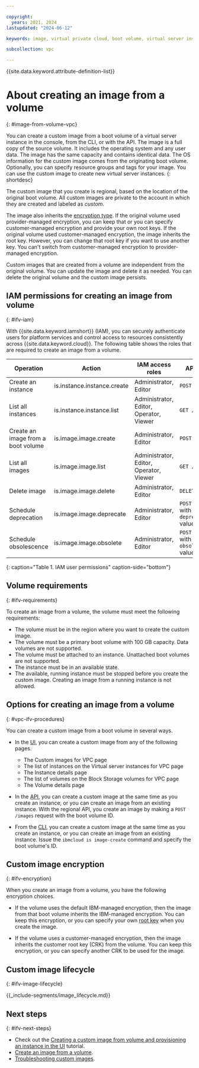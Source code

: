 ```yaml
---

copyright:
  years: 2021, 2024
lastupdated: "2024-06-12"

keywords: image, virtual private cloud, boot volume, virtual server instance, instance

subcollection: vpc

---
```


{{site.data.keyword.attribute-definition-list}}

# About creating an image from a volume
{: #image-from-volume-vpc}

You can create a custom image from a boot volume of a virtual server instance in the console, from the CLI, or with the API. The image is a full copy of the source volume. It includes the operating system and any user data. The image has the same capacity and contains identical data. The OS information for the custom image comes from the originating boot volume. Optionally, you can specify resource groups and tags for your image. You can use the custom image to create new virtual server instances.
{: shortdesc}

The custom image that you create is regional, based on the location of the original boot volume. All custom images are private to the account in which they are created and labeled as _custom_.

The image also inherits the [encryption type](#ifv-encryption). If the original volume used provider-managed encryption, you can keep that or you can specify customer-managed encryption and provide your own root keys. If the original volume used customer-managed encryption, the image inherits the root key. However, you can change that root key if you want to use another key. You can't switch from customer-managed encryption to provider-managed encryption.

Custom images that are created from a volume are independent from the original volume. You can update the image and delete it as needed. You can delete the original volume and the custom image persists.

## IAM permissions for creating an image from volume
{: #ifv-iam}

With {{site.data.keyword.iamshort}} (IAM), you can securely authenticate users for platform services and control access to resources consistently across {{site.data.keyword.cloud}}. The following table shows the roles that are required to create an image from a volume.

| Operation                          | Action                      |  IAM access roles     |   API method      |
|------------------------------------|-----------------------------|-----------------------|------------------|
| Create an instance                 | is.instance.instance.create | Administrator, Editor| `POST /instances` | 
| List all instances                 | is.instance.instance.list   | Administrator, Editor, Operator, Viewer |`GET /instances`|
| Create an image from a boot volume | is.image.image.create       | Administrator, Editor| `POST /images` | 
| List all images                    | is.image.image.list         | Administrator, Editor, Operator, Viewer | `GET /images` |
| Delete image                       | is.image.image.delete       | Administrator, Editor| `DELETE /images` |
| Schedule deprecation               | is.image.image.deprecate    | Administrator, Editor| `POST /images` with `deprecation_at` value specified| 
| Schedule obsolescence              | is.image.image.obsolete     | Administrator, Editor | `POST /images` with `obsolescence_at` value specified|
{: caption="Table 1. IAM user permissions" caption-side="bottom"}

## Volume requirements
{: #ifv-requirements}

To create an image from a volume, the volume must meet the following requirements:

* The volume must be in the region where you want to create the custom image.
* The volume must be a primary boot volume with 100 GB capacity. Data volumes are not supported.
* The volume must be attached to an instance. Unattached boot volumes are not supported.
* The instance must be in an available state.
* The available, running instance must be stopped before you create the custom image. Creating an image from a running instance is not allowed.

## Options for creating an image from a volume
{: #vpc-ifv-procedures}

You can create a custom image from a boot volume in several ways.

* In the [UI](/docs/vpc?topic=vpc-create-ifv#create-image-from-volume-vpc-ui), you can create a custom image from any of the following pages.
   - The Custom images for VPC page
   - The list of instances on the Virtual server instances for VPC page
   - The Instance details page
   - The list of volumes on the Block Storage volumes for VPC page
   - The Volume details page

* In the [API](/docs/vpc?topic=vpc-create-ifv#image-from-volume-vpc-api), you can create a custom image at the same time as you create an instance, or you can create an image from an existing instance. With the regional API, you create an image by making a `POST /images` request with the boot volume ID.
* From the [CLI](/docs/vpc?topic=vpc-create-ifv#image-from-volume-vpc-cli), you can create a custom image at the same time as you create an instance, or you can create an image from an existing instance. Issue the `ibmcloud is image-create` command and specify the boot volume's ID.

## Custom image encryption
{: #ifv-encryption}

When you create an image from a volume, you have the following encryption choices.

* If the volume uses the default IBM-managed encryption, then the image from that boot volume inherits the IBM-managed encryption. You can keep this encryption, or you can specify your own [root key](/docs/vpc?topic=vpc-vpc-encryption-about#vpc-customer-managed-encryption) when you create the image.

* If the volume uses a customer-managed encryption, then the image inherits the customer root key (CRK) from the volume. You can keep this encryption, or you can specify another CRK to be used for the image.

## Custom image lifecycle
{: #ifv-image-lifecycle}


{{_include-segments/image_lifecycle.md}}

## Next steps
{: #ifv-next-steps}

* Check out the [Creating a custom image from volume and provisioning an instance in the UI](/docs/vpc?topic=vpc-creating-and-using-an-image-from-volume) tutorial.
* [Create an image from a volume](/docs/vpc?topic=vpc-create-ifv).
* [Troubleshooting custom images](/docs/vpc?topic=vpc-ifv-troubleshooting-custom-images).
